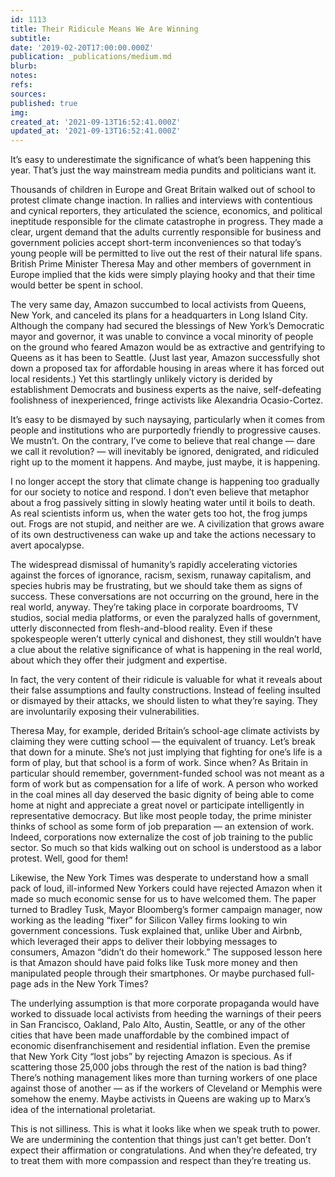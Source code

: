 ```yaml
---
id: 1113
title: Their Ridicule Means We Are Winning
subtitle: 
date: '2019-02-20T17:00:00.000Z'
publication: _publications/medium.md
blurb: 
notes: 
refs: 
sources: 
published: true
img: 
created_at: '2021-09-13T16:52:41.000Z'
updated_at: '2021-09-13T16:52:41.000Z'
---
```

It’s easy to underestimate the significance of what’s been happening this year. That’s just the way mainstream media pundits and politicians want it.

Thousands of children in Europe and Great Britain walked out of school to protest climate change inaction. In rallies and interviews with contentious and cynical reporters, they articulated the science, economics, and political ineptitude responsible for the climate catastrophe in progress. They made a clear, urgent demand that the adults currently responsible for business and government policies accept short-term inconveniences so that today’s young people will be permitted to live out the rest of their natural life spans. British Prime Minister Theresa May and other members of government in Europe implied that the kids were simply playing hooky and that their time would better be spent in school.

The very same day, Amazon succumbed to local activists from Queens, New York, and canceled its plans for a headquarters in Long Island City. Although the company had secured the blessings of New York’s Democratic mayor and governor, it was unable to convince a vocal minority of people on the ground who feared Amazon would be as extractive and gentrifying to Queens as it has been to Seattle. (Just last year, Amazon successfully shot down a proposed tax for affordable housing in areas where it has forced out local residents.) Yet this startlingly unlikely victory is derided by establishment Democrats and business experts as the naive, self-defeating foolishness of inexperienced, fringe activists like Alexandria Ocasio-Cortez.

It’s easy to be dismayed by such naysaying, particularly when it comes from people and institutions who are purportedly friendly to progressive causes. We mustn’t. On the contrary, I’ve come to believe that real change — dare we call it revolution? — will inevitably be ignored, denigrated, and ridiculed right up to the moment it happens. And maybe, just maybe, it is happening.

I no longer accept the story that climate change is happening too gradually for our society to notice and respond. I don’t even believe that metaphor about a frog passively sitting in slowly heating water until it boils to death. As real scientists inform us, when the water gets too hot, the frog jumps out. Frogs are not stupid, and neither are we. A civilization that grows aware of its own destructiveness can wake up and take the actions necessary to avert apocalypse.

The widespread dismissal of humanity’s rapidly accelerating victories against the forces of ignorance, racism, sexism, runaway capitalism, and species hubris may be frustrating, but we should take them as signs of success. These conversations are not occurring on the ground, here in the real world, anyway. They’re taking place in corporate boardrooms, TV studios, social media platforms, or even the paralyzed halls of government, utterly disconnected from flesh-and-blood reality. Even if these spokespeople weren’t utterly cynical and dishonest, they still wouldn’t have a clue about the relative significance of what is happening in the real world, about which they offer their judgment and expertise.

In fact, the very content of their ridicule is valuable for what it reveals about their false assumptions and faulty constructions. Instead of feeling insulted or dismayed by their attacks, we should listen to what they’re saying. They are involuntarily exposing their vulnerabilities.

Theresa May, for example, derided Britain’s school-age climate activists by claiming they were cutting school — the equivalent of truancy. Let’s break that down for a minute. She’s not just implying that fighting for one’s life is a form of play, but that school is a form of work. Since when? As Britain in particular should remember, government-funded school was not meant as a form of work but as compensation for a life of work. A person who worked in the coal mines all day deserved the basic dignity of being able to come home at night and appreciate a great novel or participate intelligently in representative democracy. But like most people today, the prime minister thinks of school as some form of job preparation — an extension of work. Indeed, corporations now externalize the cost of job training to the public sector. So much so that kids walking out on school is understood as a labor protest. Well, good for them!

Likewise, the New York Times was desperate to understand how a small pack of loud, ill-informed New Yorkers could have rejected Amazon when it made so much economic sense for us to have welcomed them. The paper turned to Bradley Tusk, Mayor Bloomberg’s former campaign manager, now working as the leading “fixer” for Silicon Valley firms looking to win government concessions. Tusk explained that, unlike Uber and Airbnb, which leveraged their apps to deliver their lobbying messages to consumers, Amazon “didn’t do their homework.” The supposed lesson here is that Amazon should have paid folks like Tusk more money and then manipulated people through their smartphones. Or maybe purchased full-page ads in the New York Times?

The underlying assumption is that more corporate propaganda would have worked to dissuade local activists from heeding the warnings of their peers in San Francisco, Oakland, Palo Alto, Austin, Seattle, or any of the other cities that have been made unaffordable by the combined impact of economic disenfranchisement and residential inflation. Even the premise that New York City “lost jobs” by rejecting Amazon is specious. As if scattering those 25,000 jobs through the rest of the nation is bad thing? There’s nothing management likes more than turning workers of one place against those of another — as if the workers of Cleveland or Memphis were somehow the enemy. Maybe activists in Queens are waking up to Marx’s idea of the international proletariat.

This is not silliness. This is what it looks like when we speak truth to power. We are undermining the contention that things just can’t get better. Don’t expect their affirmation or congratulations. And when they’re defeated, try to treat them with more compassion and respect than they’re treating us.

